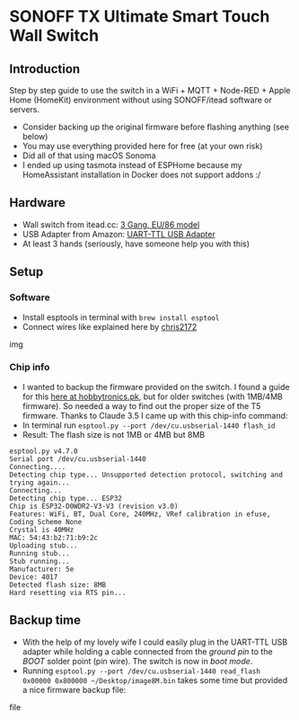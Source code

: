 # SONOFF TX Ultimate Smart Touch Wall Switch

## Introduction
Step by step guide to use the switch in a WiFi + MQTT + Node-RED + Apple Home (HomeKit) environment without using SONOFF/itead software or servers.

- Consider backing up the original firmware before flashing anything (see below)
- You may use everything provided here for free (at your own risk)
- Did all of that using macOS Sonoma
- I ended up using tasmota instead of ESPHome because my HomeAssistant installation in Docker does not support addons :/

## Hardware
- Wall switch from itead.cc: [3 Gang, EU/86 model](https://itead.cc/product/sonoff-tx-ultimate-smart-touch-wall-switch/)
- USB Adapter from Amazon: [UART-TTL USB Adapter](https://www.amazon.de/dp/B08T24NML9)
- At least 3 hands (seriously, have someone help you with this)

## Setup

### Software
- Install esptools in terminal with `brew install esptool`
- Connect wires like explained here by [chris2172](https://github.com/chris2172/Sonoff-TX-Ultimate-T5-Switch)

img

### Chip info
- I wanted to backup the firmware provided on the switch. I found a guide for this [here at hobbytronics.pk](https://hobbytronics.pk/sonoff-original-firmware-backup-restore/#google_vignette), but for older switches (with 1MB/4MB firmware). So needed a way to find out the proper size of the T5 firmware. Thanks to Claude 3.5 I came up with this chip-info command:
- In terminal run `esptool.py --port /dev/cu.usbserial-1440 flash_id`
- Result: The flash size is not 1MB or 4MB but 8MB

```
esptool.py v4.7.0
Serial port /dev/cu.usbserial-1440
Connecting....
Detecting chip type... Unsupported detection protocol, switching and trying again...
Connecting...
Detecting chip type... ESP32
Chip is ESP32-D0WDR2-V3-V3 (revision v3.0)
Features: WiFi, BT, Dual Core, 240MHz, VRef calibration in efuse, Coding Scheme None
Crystal is 40MHz
MAC: 54:43:b2:71:b9:2c
Uploading stub...
Running stub...
Stub running...
Manufacturer: 5e
Device: 4017
Detected flash size: 8MB
Hard resetting via RTS pin...
```

## Backup time
- With the help of my lovely wife I could easily plug in the UART-TTL USB adapter while holding a cable connected from the *ground pin* to the *BOOT* solder point (pin wire). The switch is now in *boot mode*.
- Running `esptool.py --port /dev/cu.usbserial-1440 read_flash 0x00000 0x800000 ~/Desktop/image8M.bin` takes some time but provided a nice firmware backup file:

file

